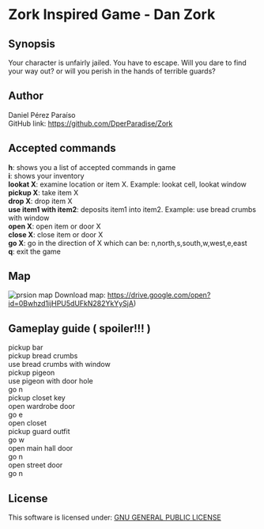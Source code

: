 # Zork Inspired Game - Dan Zork

## Synopsis

Your character is unfairly jailed. You have to escape. Will you dare to find your way out? or will you perish in the hands of terrible guards?

## Author
Daniel Pérez Paraíso  
GitHub link: https://github.com/DperParadise/Zork   

## Accepted commands

**h**: shows you a list of accepted commands in game  
**i**: shows your inventory  
**lookat X**: examine location or item X. Example: lookat cell, lookat window     
**pickup X**: take item X   
**drop X**: drop item X   
**use item1 with item2**: deposits item1 into item2. Example: use bread crumbs with window   
**open X**: open item or door X   
**close X**: close item or door X   
**go X**: go in the direction of X which can be: n,north,s,south,w,west,e,east   
**q**: exit the game   
## Map

![prsion map](https://i.imgsafe.org/111bc27d83.jpg)
Download map: https://drive.google.com/open?id=0Bwhzd1ijHPU5dUFkN282YkYySjA)   

## Gameplay guide ( spoiler!!! )   
pickup bar   
pickup bread crumbs   
use bread crumbs with window   
pickup pigeon   
use pigeon with door hole   
go n   
pickup closet key   
open wardrobe door   
go e   
open closet   
pickup guard outfit   
go w   
open main hall door   
go n   
open street door   
go n

## License   

This software is licensed under: [GNU GENERAL PUBLIC LICENSE](https://www.gnu.org/licenses/gpl-3.0.txt)   
